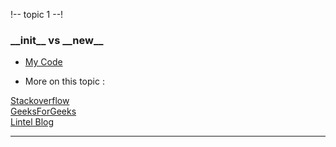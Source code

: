 !-- topic 1 --! 

<h3> __init__ vs __new__ </h3>

- <a href="/practice_1_init_new.py">My Code</a> 

- More on this topic : 

<a href="https://stackoverflow.com/questions/674304/why-is-init-always-called-after-new">Stackoverflow</a> 
<br>
<a href="https://www.geeksforgeeks.org/__new__-in-python/">GeeksForGeeks</a> 
<br>
<a href="https://howto.lintel.in/python-__new__-magic-method-explained/">Lintel Blog</a> 


<hr>
 